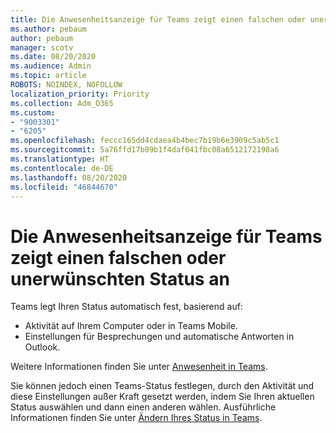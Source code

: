 ```yaml
---
title: Die Anwesenheitsanzeige für Teams zeigt einen falschen oder unerwünschten Status an
ms.author: pebaum
author: pebaum
manager: scotv
ms.date: 08/20/2020
ms.audience: Admin
ms.topic: article
ROBOTS: NOINDEX, NOFOLLOW
localization_priority: Priority
ms.collection: Adm_O365
ms.custom:
- "9003301"
- "6205"
ms.openlocfilehash: feccc165dd4cdaea4b4bec7b19b6e3909c5ab5c1
ms.sourcegitcommit: 5a76ffd17b09b1f4daf041fbc08a6512172198a6
ms.translationtype: HT
ms.contentlocale: de-DE
ms.lasthandoff: 08/20/2020
ms.locfileid: "46844670"
---
```

# <a name="teams-presence-indicator-shows-incorrect-or-unwanted-status"></a>Die Anwesenheitsanzeige für Teams zeigt einen falschen oder unerwünschten Status an

Teams legt Ihren Status automatisch fest, basierend auf:

- Aktivität auf Ihrem Computer oder in Teams Mobile.
- Einstellungen für Besprechungen und automatische Antworten in Outlook.

Weitere Informationen finden Sie unter [Anwesenheit in Teams](https://docs.microsoft.com/microsoftteams/presence-admins).  

Sie können jedoch einen Teams-Status festlegen, durch den Aktivität und diese Einstellungen außer Kraft gesetzt werden, indem Sie Ihren aktuellen Status auswählen und dann einen anderen wählen. Ausführliche Informationen finden Sie unter [Ändern Ihres Status in Teams](https://support.microsoft.com/office/change-your-status-in-teams-ce36ed14-6bc9-4775-a33e-6629ba4ff78e).